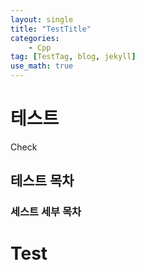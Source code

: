 ```yaml
---
layout: single
title: "TestTitle"
categories:
    - Cpp
tag: [TestTag, blog, jekyll]
use_math: true
---
```


# 테스트

Check

## 테스트 목차

### 세스트 세부 목차

# Test